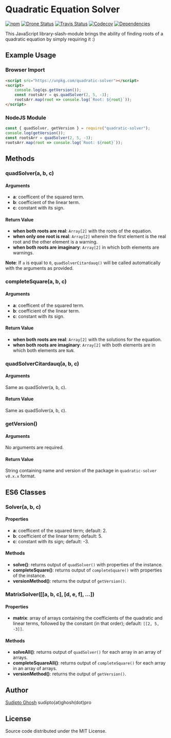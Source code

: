 # Quadratic Equation Solver

[![npm](https://img.shields.io/npm/v/quadratic-solver.svg?logo=npm&style=flat-square)](https://www.npmjs.com/package/quadratic-solver)
[![Drone Status](https://img.shields.io/drone/build/sudipto/quadratic-solver.svg?logo=drone&server=https%3A%2F%2Fci.ghosh.pro&style=flat-square&label=build)](https://ci.ghosh.pro/sudipto/quadratic-solver)
[![Travis Status](https://img.shields.io/travis/com/sudiptog81/quadratic-solver.svg?logo=travis&style=flat-square&label=build)](https://travis-ci.com/sudiptog81/quadratic-solver)
[![Codecov](https://img.shields.io/codecov/c/github/sudiptog81/quadratic-solver.svg?style=flat-square)](https://codecov.io/gh/sudiptog81/quadratic-solver)
[![Dependencies](https://img.shields.io/david/sudiptog81/quadratic-solver.svg?style=flat-square)](https://git.ghosh.pro/sudipto/quadratic-solver/src/branch/master/package.json)

This JavaScript library-slash-module brings the ability of finding roots of a quadratic equation by simply requiring it :)

## Example Usage

### Browser Import

```html
<script src="https://unpkg.com/quadratic-solver"></script>
<script>
    console.log(qs.getVersion());
    const rootsArr = qs.quadSolver(2, 5, -3);
    rootsArr.map(root => console.log(`Root: ${root}`));
</script>
```

### NodeJS Module

```js
const { quadSolver, getVersion } = require("quadratic-solver");
console.log(getVersion());
const rootsArr = quadSolver(2, 5, -3);
rootsArr.map(root => console.log(`Root: ${root}`));
```

## Methods

### quadSolver(a, b, c)

#### Arguments

- **a**: coefficent of the squared term.
- **b**: coefficient of the linear term.
- **c**: constant with its sign.

#### Return Value

- **when both roots are real**: `Array[2]` with the roots of the equation.
- **when only one root is real**: `Array[2]` wherein the first element is the real root and the other element is a warning.
- **when both roots are imaginary**: `Array[2]` in which both elements are warnings.

**Note**: If `a` is equal to `0`, `quadSolverCitardauq()` will be called automatically with the arguments as provided.

### completeSquare(a, b, c)

#### Arguments

- **a**: coefficent of the squared term.
- **b**: coefficient of the linear term.
- **c**: constant with its sign.

#### Return Value

- **when both roots are real**: `Array[2]` with the solutions for the equation.
- **when both roots are imaginary**: `Array[2]` with both elements are in which both elements are `NaN`.

### quadSolverCitardauq(a, b, c)

#### Arguments

Same as quadSolver(a, b, c).

#### Return Value

Same as quadSolver(a, b, c).

### getVersion()

#### Arguments

No arguments are required.

#### Return Value

String containing name and version of the package in `quadratic-solver v0.x.x` format.

## ES6 Classes

### Solver(a, b, c)

#### Properties

- **a**: coefficent of the squared term; default: 2.
- **b**: coefficient of the linear term; default: 5.
- **c**: constant with its sign; default: -3.

#### Methods

- **solve()**: returns output of `quadSolver()` with properties of the instance.
- **completeSquare()**: returns output of `completeSquare()` with properties of the instance.
- **versionMethod()**: returns the output of `getVersion()`.

### MatrixSolver([[a, b, c], [d, e, f], ...])

#### Properties

- **matrix**: array of arrays containing the coefficients of the quadratic and linear terms, followed by the constant (in that order); default: `[[2, 5, -3]]`.

#### Methods

- **solveAll()**: returns output of `quadSolver()` for each array in an array of arrays.
- **completeSquareAll()**: returns output of `completeSquare()` for each array in an array of arrays.
- **versionMethod()**: returns the output of `getVersion()`.

## Author

[Sudipto Ghosh](https://sudipto.ghosh.pro) sudipto(at)ghosh(dot)pro

## License

Source code distributed under the MIT License.
